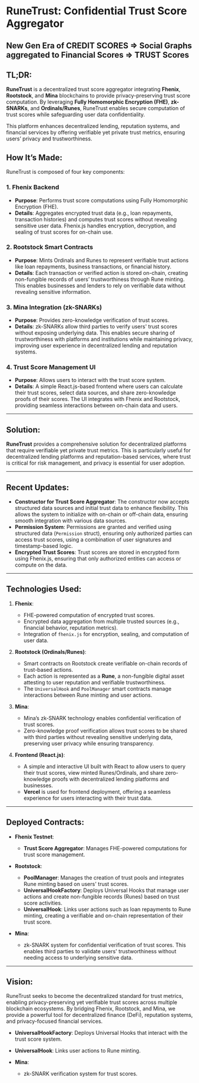 # RuneTrust: Confidential Trust Score Aggregator

## New Gen Era of CREDIT SCORES => Social Graphs aggregated to Financial Scores => TRUST Scores 


## TL;DR:
**RuneTrust** is a decentralized trust score aggregator integrating **Fhenix**, **Rootstock**, and **Mina** blockchains to provide privacy-preserving trust score computation. By leveraging **Fully Homomorphic Encryption (FHE)**, **zk-SNARKs**, and **Ordinals/Runes**, RuneTrust enables secure computation of trust scores while safeguarding user data confidentiality.

This platform enhances decentralized lending, reputation systems, and financial services by offering verifiable yet private trust metrics, ensuring users’ privacy and trustworthiness.

## How It’s Made:

RuneTrust is composed of four key components:

### 1. Fhenix Backend
- **Purpose**: Performs trust score computations using Fully Homomorphic Encryption (FHE).
- **Details**: Aggregates encrypted trust data (e.g., loan repayments, transaction histories) and computes trust scores without revealing sensitive user data. Fhenix.js handles encryption, decryption, and sealing of trust scores for on-chain use.

### 2. Rootstock Smart Contracts
- **Purpose**: Mints Ordinals and Runes to represent verifiable trust actions like loan repayments, business transactions, or financial history.
- **Details**: Each transaction or verified action is stored on-chain, creating non-fungible records of users’ trustworthiness through Rune minting. This enables businesses and lenders to rely on verifiable data without revealing sensitive information.

### 3. Mina Integration (zk-SNARKs)
- **Purpose**: Provides zero-knowledge verification of trust scores.
- **Details**: zk-SNARKs allow third parties to verify users' trust scores without exposing underlying data. This enables secure sharing of trustworthiness with platforms and institutions while maintaining privacy, improving user experience in decentralized lending and reputation systems.

### 4. Trust Score Management UI
- **Purpose**: Allows users to interact with the trust score system.
- **Details**: A simple React.js-based frontend where users can calculate their trust scores, select data sources, and share zero-knowledge proofs of their scores. The UI integrates with Fhenix and Rootstock, providing seamless interactions between on-chain data and users.

---

## Solution:
**RuneTrust** provides a comprehensive solution for decentralized platforms that require verifiable yet private trust metrics. This is particularly useful for decentralized lending platforms and reputation-based services, where trust is critical for risk management, and privacy is essential for user adoption.

---

## Recent Updates:
- **Constructor for Trust Score Aggregator**: The constructor now accepts structured data sources and initial trust data to enhance flexibility. This allows the system to initialize with on-chain or off-chain data, ensuring smooth integration with various data sources.
- **Permission System**: Permissions are granted and verified using structured data (`Permission` struct), ensuring only authorized parties can access trust scores, using a combination of user signatures and timestamp-based logic.
- **Encrypted Trust Scores**: Trust scores are stored in encrypted form using Fhenix.js, ensuring that only authorized entities can access or compute on the data.

---

## Technologies Used:

1. **Fhenix**:
   - FHE-powered computation of encrypted trust scores.
   - Encrypted data aggregation from multiple trusted sources (e.g., financial behavior, reputation metrics).
   - Integration of `fhenix.js` for encryption, sealing, and computation of user data.

2. **Rootstock (Ordinals/Runes)**:
   - Smart contracts on Rootstock create verifiable on-chain records of trust-based actions.
   - Each action is represented as a **Rune**, a non-fungible digital asset attesting to user reputation and verifiable trustworthiness.
   - The `UniversalHook` and `PoolManager` smart contracts manage interactions between Rune minting and user actions.

3. **Mina**:
   - Mina’s zk-SNARK technology enables confidential verification of trust scores.
   - Zero-knowledge proof verification allows trust scores to be shared with third parties without revealing sensitive underlying data, preserving user privacy while ensuring transparency.

4. **Frontend (React.js)**:
   - A simple and interactive UI built with React to allow users to query their trust scores, view minted Runes/Ordinals, and share zero-knowledge proofs with decentralized lending platforms and businesses.
   - **Vercel** is used for frontend deployment, offering a seamless experience for users interacting with their trust data.

---

## Deployed Contracts:

- **Fhenix Testnet**:
  - **Trust Score Aggregator**: Manages FHE-powered computations for trust score management.

- **Rootstock**:
  - **PoolManager**: Manages the creation of trust pools and integrates Rune minting based on users' trust scores.
  - **UniversalHookFactory**: Deploys Universal Hooks that manage user actions and create non-fungible records (Runes) based on trust score activities.
  - **UniversalHook**: Links user actions such as loan repayments to Rune minting, creating a verifiable and on-chain representation of their trust score.

- **Mina**:
  - zk-SNARK system for confidential verification of trust scores. This enables third parties to validate users' trustworthiness without needing access to underlying sensitive data.

---

## Vision:
RuneTrust seeks to become the decentralized standard for trust metrics, enabling privacy-preserving yet verifiable trust scores across multiple blockchain ecosystems. By bridging Fhenix, Rootstock, and Mina, we provide a powerful tool for decentralized finance (DeFi), reputation systems, and privacy-focused financial services.

  - **UniversalHookFactory**: Deploys Universal Hooks that interact with the trust score system.
  - **UniversalHook**: Links user actions to Rune minting.

- **Mina**:
  - zk-SNARK verification system for trust scores.
